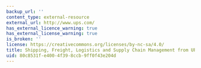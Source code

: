 ```yaml
---
backup_url: ''
content_type: external-resource
external_url: http://www.ups.com/
has_external_licence_warning: true
has_external_license_warning: true
is_broken: ''
license: https://creativecommons.org/licenses/by-nc-sa/4.0/
title: Shipping, Freight, Logistics and Supply Chain Management from UPS
uid: 80c8531f-e400-4f39-8ccb-9ff0f43e204d
---
```

